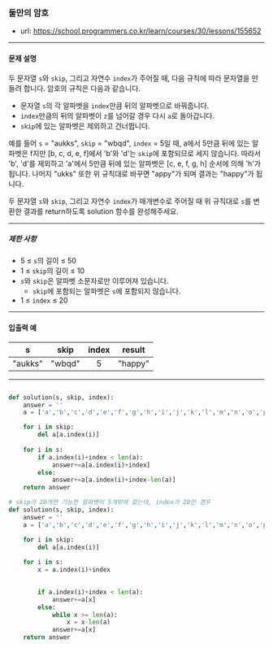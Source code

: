 ### 둘만의 암호

 - url: https://school.programmers.co.kr/learn/courses/30/lessons/155652
 
 --------
 
#### 문제 설명
두 문자열 `s`와 `skip`, 그리고 자연수 `index`가 주어질 때, 다음 규칙에 따라 문자열을 만들려 합니다. 암호의 규칙은 다음과 같습니다.

 - 문자열 `s`의 각 알파벳을 `index`만큼 뒤의 알파벳으로 바꿔줍니다.
 - `index`만큼의 뒤의 알파벳이 `z`를 넘어갈 경우 다시 `a`로 돌아갑니다.
 - `skip`에 있는 알파벳은 제외하고 건너뜁니다.

예를 들어 `s` = "aukks", `skip` = "wbqd", `index` = 5일 때, a에서 5만큼 뒤에 있는 알파벳은 f지만 [b, c, d, e, f]에서 'b'와 'd'는 `skip`에 포함되므로 세지 않습니다. 따라서 'b', 'd'를 제외하고 'a'에서 5만큼 뒤에 있는 알파벳은 [c, e, f, g, h] 순서에 의해 'h'가 됩니다. 나머지 "ukks" 또한 위 규칙대로 바꾸면 "appy"가 되며 결과는 "happy"가 됩니다.

두 문자열 `s`와 `skip`, 그리고 자연수 `index`가 매개변수로 주어질 때 위 규칙대로 `s`를 변환한 결과를 return하도록 solution 함수를 완성해주세요.

--------

##### 제한 사항
 - 5 ≤ `s`의 길이 ≤ 50
 - 1 ≤ `skip`의 길이 ≤ 10
 - `s`와 `skip`은 알파벳 소문자로만 이루어져 있습니다.
   - `skip`에 포함되는 알파벳은 `s`에 포함되지 않습니다.
 - 1 ≤ `index` ≤ 20

--------
 
#### 입출력 예
 |s|skip|index|result|
 |:---:|:---:|:---:|:---:|
 |"aukks"|"wbqd"|5|"happy"|

--------

```python

def solution(s, skip, index):
    answer = ''
    a = ['a','b','c','d','e','f','g','h','i','j','k','l','m','n','o','p','q','r','s','t','u','v','w','x','y','z']

    for i in skip:
        del a[a.index(i)]
        
    for i in s:
        if a.index(i)+index < len(a):
            answer+=a[a.index(i)+index]
        else:
            answer+=a[a.index(i)+index-len(a)]
    return answer

# skip가 20개면 가능한 알파벳이 5개밖에 없는데, index가 20인 경우
def solution(s, skip, index):
    answer = ''
    a = ['a','b','c','d','e','f','g','h','i','j','k','l','m','n','o','p','q','r','s','t','u','v','w','x','y','z']

    for i in skip:
        del a[a.index(i)]
    
    for i in s:
        x = a.index(i)+index

        
        if a.index(i)+index < len(a):
            answer+=a[x]
        else:
            while x >= len(a):
                x = x-len(a)
            answer+=a[x]
    return answer

```